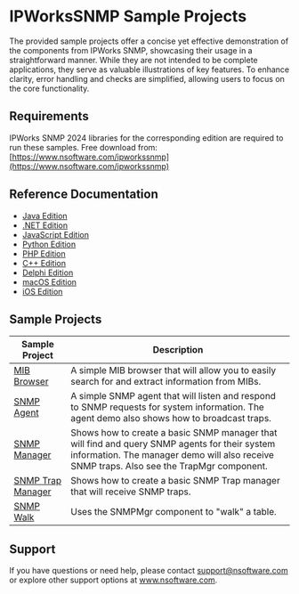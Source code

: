 # IPWorksSNMP Sample Projects
The provided sample projects offer a concise yet effective demonstration of the components from IPWorks SNMP, showcasing their usage in a straightforward manner. While they are not intended to be complete applications, they serve as valuable illustrations of key features. To enhance clarity, error handling and checks are simplified, allowing users to focus on the core functionality.

## Requirements
IPWorks SNMP 2024 libraries for the corresponding edition are required to run these samples.  Free download from: [https://www.nsoftware.com/ipworkssnmp](https://www.nsoftware.com/ipworkssnmp)

## Reference Documentation
* [Java Edition](https://cdn.nsoftware.com/help/INJ/java/)
* [.NET Edition](https://cdn.nsoftware.com/help/INJ/cs/)
* [JavaScript Edition](https://cdn.nsoftware.com/help/INJ/js/)
* [Python Edition](https://cdn.nsoftware.com/help/INJ/py/)
* [PHP Edition](https://cdn.nsoftware.com/help/INJ/php/)
* [C++ Edition](https://cdn.nsoftware.com/help/INJ/cpp/)
* [Delphi Edition](https://cdn.nsoftware.com/help/INJ/dlp/)
* [macOS Edition](https://cdn.nsoftware.com/help/INJ/mac/)
* [iOS Edition](https://cdn.nsoftware.com/help/INJ/mac/)

## Sample Projects
| Sample Project | Description |
| --- | --- |
| [MIB Browser](./IPWorks%20SNMP%20Samples/MIB%20Browser) | A simple MIB browser that will allow you to easily search for and extract information from MIBs. |
| [SNMP Agent](./IPWorks%20SNMP%20Samples/SNMP%20Agent) | A simple SNMP agent that will listen and respond to SNMP requests for system information.  The agent demo also shows how to broadcast traps. |
| [SNMP Manager](./IPWorks%20SNMP%20Samples/SNMP%20Manager) | Shows how to create a basic SNMP manager that will find and query SNMP agents for their system information.  The manager demo will also receive SNMP traps.  Also see the TrapMgr component. |
| [SNMP Trap Manager](./IPWorks%20SNMP%20Samples/SNMP%20Trap%20Manager) | Shows how to create a basic SNMP Trap manager that will receive SNMP traps. |
| [SNMP Walk](./IPWorks%20SNMP%20Samples/SNMP%20Walk) | Uses the SNMPMgr component to "walk" a table. |

## Support
If you have questions or need help, please contact support@nsoftware.com or explore other support options 
at www.nsoftware.com.
